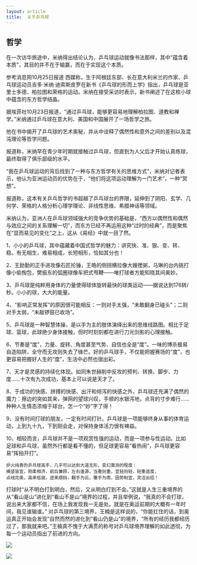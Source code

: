 ```yaml
---
layout: article
title:  关于乒乓球
---
```


## 哲学

在一次访华旅途中，米纳得出结论认为，乒乓球运动就像书法那样，其中“蕴含着本质”，其目的并不在于输赢，而在于实现这个本质。

参考消息网10月25日报道 西媒称，生于阿根廷东部、长在意大利米兰的作家、乒乓球运动员吉多·米纳·迪索斯皮罗在新书《乒乓球的形而上学》指出，乒乓球是亚里士多德、柏拉图和荣格的运动。米纳在接受采访时表示，新书阐述了在这枚小球中蕴含的东方哲学结晶。

据埃菲社10月23日报道，“通过乒乓球，能够更容易地理解柏拉图、道教和禅学。”米纳通过乒乓球在意大利、美国和中国展开了一场哲学之旅。

他在书中揭开了乒乓球的艺术奥秘，并从中诠释了偶然性和意外之间的差别以及混沌理论等哲学问题。

报道称，米纳早在青少年时期就接触过乒乓球，但直到为人父后才开始认真练球，最终取得了俱乐部级的水平。

“我在乒乓球运动的背后找到了一种与东方哲学有关的思维方式”，米纳对记者表示，他认为亚洲运动员的优势在于，“他们将这项运动理解为一门艺术”，一种“冥想”。

报道称，这本有关乒乓哲学的书超越了乒乓球台的界限，延伸到了阴阳、玄学、几何学、荣格的人格分析心理学理论、非线性思维、希腊神话等领域。

米纳认为，亚洲人在乒乓球领域强大的竞争优势的基础是，“西方以偶然性和偶然与效应之间的关系理解一切”，而东方已经不再运用这种“过时的经典”，而是聚焦在“显而易见的变化”之上，这从《易经》中就一目了然。



1、小小的乒乓球，其中蕴藏着中国式哲学的魅力：讲究快、准、狠、变、转、稳。有无相生，难易相成，长短相形，恰如其分也！

2、王励勤的正手进攻像石匠抡锤，王皓的侧拐横拉像大嫂搅粥，马琳的台内挑打像小偷掏包，樊振东的弧圈球像车把式甩鞭——唯打球者方能知晓其间奥妙。

3、乒乓球是纯粹用身体的力量使得球体旋转最快的球类运动——据说达到176转/秒。小小的球，大大的能量。

4、“影响正常发挥”的原因很可能相反：一则对手太强，“未敢翻身已碰头”；二则对手太弱，“未敲锣鼓已收场”。

5、乒乓球是一种智慧体操，是以手为主的肢体演绎出来的思维线路图。相比于足球、篮球，此球绝少身体接触，但时时刻刻都在进行刀光剑影的心理接触。

6、节奏是“度”，力量、旋转、角度甚至气势、自信也全是“度”。一味的博杀极易自造陷阱，全守而无攻则失去了锋芒。好的乒乓球手，不仅能把握赛场的“度”，也更容易把握好人生的“度”，生活中必然也很出彩。

7、天才是灵感的持续化体现。如同朱世赫削中反攻的预判、转换、脚步、力度……十次有九次成功，基本上可以说是天才了。

8、于成功的快感、拼搏的快感、出汗和倾泻的快感之外，乒乓球还充满了偶然的魔力：擦边的突如其来，弹网的望球兴叹，手顺的水银泻地，点背的寸步难行……种种人生情态浓缩于球台，怎一个“妙”字了得！

9、没有时间打球的朋友，一定有时间打针。乒乓球是一项能够终身从事的体育运动，上到九十九，下到刚会走，对保持身体活力很有裨益。

10、相较而言，乒乓球并不是一项观赏性强的运动，而是一项参与性运动。比如足球和乒乓球，虽然外行都是看不懂的，但足球更容易“看热闹”，乒乓球更容易“挥拍开打”。


```
炉火纯青的乒乓球高手，几乎可以达到大道无形、变幻莫测的程度：
横竖皆宜，刚柔相济，前后兼顾，左右逢源，当重则重，宜轻则轻，轻重适度，
点线完美，高来低就，逆来顺挡，翻手为云，覆手为雨，因势制宜，灵活出招！
```

打球时“从不明白打到明白，然后，又从明白打到不会。”这就是人生三重境界的从“看山是山”进化到“看山不是山”境界的过程，并且举例说，“我真的不会打球，说出来大家都不信，在场上我发现我一无是处。就是在奥运前期的大概有一年时间，我见谁输谁。”
对乒乓球的第三境界，王楠是这样说的，“你能扛住的话，到奥运真正开始会发现”自然而然的进化到“看山仍是山”的境界，“所有的经历我都经历过了，那我就来吧。”王楠真不愧于大满贯的称号对乒乓球境界理解的如此透彻，为每一个运动员指出了前进的方向。




![](/images/pingpang1.jpg)

![](/images/pingpng2.jpg)